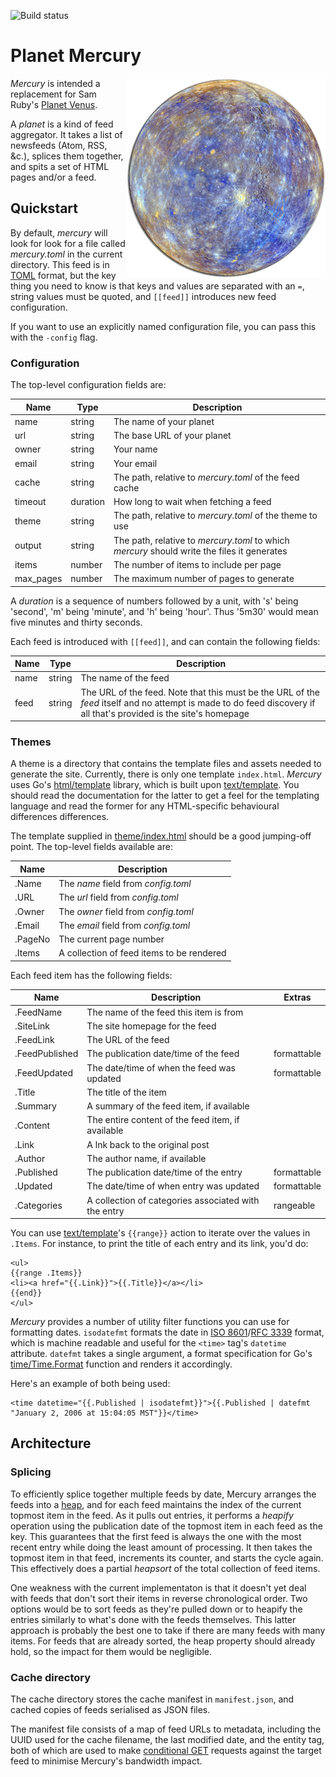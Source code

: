 ![Build status](https://github.com/kgaughan/mercury/actions/workflows/go.yml/badge.svg)

# Planet Mercury

<img src="assets/mercury.png" align="right">_Mercury_ is intended a replacement for Sam Ruby's [Planet Venus](https://github.com/rubys/venus/).

A _planet_ is a kind of feed aggregator. It takes a list of newsfeeds (Atom, RSS, &c.), splices them together, and spits a set of HTML pages and/or a feed.

## Quickstart

By default, _mercury_ will look for look for a file called _mercury.toml_ in the current directory. This feed is in [TOML][] format, but the key thing you need to know is that keys and values are separated with an `=`, string values must be quoted, and `[[feed]]` introduces new feed configuration.

If you want to use an explicitly named configuration file, you can pass this with the `-config` flag.

[TOML]: https://en.wikipedia.org/wiki/TOML

### Configuration

The top-level configuration fields are:

| Name | Type | Description |
| ---- | ---- | ----------- |
| name | string | The name of your planet |
| url | string | The base URL of your planet |
| owner | string | Your name |
| email | string | Your email |
| cache | string | The path, relative to _mercury.toml_ of the feed cache |
| timeout | duration | How long to wait when fetching a feed |
| theme | string | The path, relative to _mercury.toml_ of the theme to use |
| output | string | The path, relative to _mercury.toml_ to which _mercury_ should write the files it generates |
| items | number | The number of items to include per page |
| max_pages | number | The maximum number of pages to generate |

A _duration_ is a sequence of numbers followed by a unit, with 's' being 'second', 'm' being 'minute', and 'h' being 'hour'. Thus '5m30' would mean five minutes and thirty seconds.

Each feed is introduced with `[[feed]]`, and can contain the following fields:

| Name | Type | Description |
| ---- | ---- | ----------- |
| name | string | The name of the feed |
| feed | string | The URL of the feed. Note that this must be the URL of the _feed_ itself and no attempt is made to do feed discovery if all that's provided is the site's homepage |

### Themes

A theme is a directory that contains the template files and assets needed to generate the site. Currently, there is only one template `index.html`. _Mercury_ uses Go's [html/template][] library, which is built upon [text/template][]. You should read the documentation for the latter to get a feel for the templating language and read the former for any HTML-specific behavioural differences differences.

[html/template]: https://golang.org/pkg/html/template/
[text/template]: https://golang.org/pkg/text/template/

The template supplied in [theme/index.html](theme/index.html) should be a good jumping-off point. The top-level fields available are:

| Name | Description |
| ---- | ----------- |
| .Name | The _name_ field from _config.toml_ |
| .URL | The _url_ field from _config.toml_ |
| .Owner | The _owner_ field from _config.toml_ |
| .Email | The _email_ field from _config.toml_ |
| .PageNo | The current page number |
| .Items | A collection of feed items to be rendered |

Each feed item has the following fields:

| Name | Description | Extras |
| ---- | ----------- | ------ |
| .FeedName | The name of the feed this item is from | |
| .SiteLink | The site homepage for the feed | |
| .FeedLink | The URL of the feed | |
| .FeedPublished | The publication date/time of the feed | formattable |
| .FeedUpdated | The date/time of when the feed was updated | formattable |
| .Title | The title of the item | |
| .Summary | A summary of the feed item, if available | |
| .Content | The entire content of the feed item, if available | |
| .Link | A lnk back to the original post | |
| .Author | The author name, if available | |
| .Published | The publication date/time of the entry | formattable |
| .Updated | The date/time of when entry was updated | formattable |
| .Categories | A collection of categories associated with the entry | rangeable |

You can use [text/template][]'s `{{range}}` action to iterate over the values in `.Items`. For instance, to print the title of each entry and its link, you'd do:

```
<ul>
{{range .Items}}
<li><a href="{{.Link}}">{{.Title}}</a></li>
{{end}}
</ul>
```

_Mercury_ provides a number of utility filter functions you can use for formatting dates. `isodatefmt` formats the date in [ISO 8601][]/[RFC 3339][] format, which is machine readable and useful for the `<time>` tag's `datetime` attribute. `datefmt` takes a single argument, a format specification for Go's [time/Time.Format][] function and renders it accordingly.

[ISO 8601]: https://en.wikipedia.org/wiki/ISO_8601
[RFC 3339]: https://www.ietf.org/rfc/rfc3339.txt
[time/Time.Format]: https://golang.org/pkg/time/#Time.Format

Here's an example of both being used:

```
<time datetime="{{.Published | isodatefmt}}">{{.Published | datefmt "January 2, 2006 at 15:04:05 MST"}}</time>
```

## Architecture

### Splicing

To efficiently splice together multiple feeds by date, Mercury arranges the feeds into a [heap][], and for each feed maintains the index of the current topmost item in the feed. As it pulls out entries, it performs a _heapify_ operation using the publication date of the topmost item in each feed as the key. This guarantees that the first feed is always the one with the most recent entry while doing the least amount of processing. It then takes the topmost item in that feed, increments its counter, and starts the cycle again. This effectively does a partial _heapsort_ of the total collection of feed items.

[heap]: https://en.wikipedia.org/wiki/Heap_(data_structure)

One weakness with the current implementaton is that it doesn't yet deal with feeds that don't sort their items in reverse chronological order. Two options would be to sort feeds as they're pulled down or to heapify the entries similarly to what's done with the feeds themselves. This latter approach is probably the best one to take if there are many feeds with many items. For feeds that are already sorted, the heap property should already hold, so the impact for them would be negligible.

### Cache directory

The cache directory stores the cache manifest in `manifest.json`, and cached copies of feeds serialised as JSON files.

The manifest file consists of a map of feed URLs to metadata, including the UUID used for the cache filename, the last modified date, and the entity tag, both of which are used to make [conditional GET][] requests against the target feed to minimise Mercury's bandwidth impact.

[conditional GET]: https://developer.mozilla.org/en-US/docs/Web/HTTP/Conditional_requests
